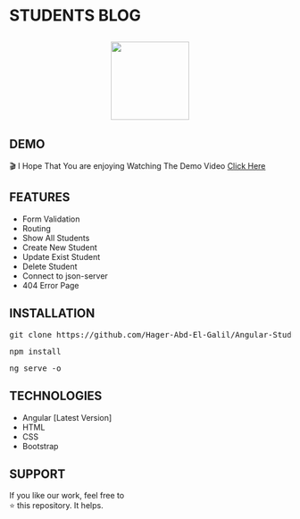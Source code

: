 # STUDENTS BLOG
<p align="center" style="margin-top:6%;margin-bottom:6%;">
 <img style = "width:140px; height:140px;" src="[../assets/Images/logo.png](https://user-images.githubusercontent.com/81237428/234350643-97d6e11b-d2c7-4a9d-9731-ee8c566ce9c7.png)" />
</p>

## DEMO
🎬
I Hope That You are enjoying Watching The Demo Video 
[Click Here](https://user-images.githubusercontent.com/81237428/234349592-d167c68b-5440-4930-b3b0-01b2627ae884.mp4) 

## FEATURES
- Form Validation
- Routing
- Show All Students
- Create New Student
- Update Exist Student
- Delete Student
- Connect to json-server
- 404 Error Page

## INSTALLATION
<pre>
git clone https://github.com/Hager-Abd-El-Galil/Angular-Students-Blog
</pre>

<pre>
npm install
</pre>

<pre>
ng serve -o
</pre>

## TECHNOLOGIES
- Angular [Latest Version]
- HTML
- CSS
- Bootstrap


## SUPPORT
If you like our work, feel free to </br>
⭐ this repository. It helps.
